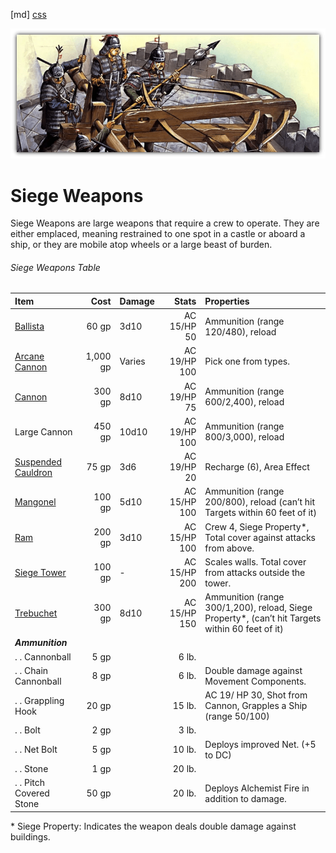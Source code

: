 ﻿[md]
[css](-OCVFMyYfsylqoZPiW6l)

![main_banner](https://raw.githubusercontent.com/Tougher-Together-DnD/default-game-assets/refs/heads/main/handouts/quick-reference/images/siege-weapons-banner.png)

# Siege Weapons

Siege Weapons are large weapons that require a crew to operate. They are either emplaced, meaning restrained to one spot in a castle or aboard a ship, or they are mobile atop wheels or a large beast of burden.

###### Siege Weapons Table

| **Item** | **Cost** | **Damage** | **Stats** | **Properties** |
| :--- | ---: | :--- | ---: | :--- |
| [Ballista](https://app.roll20.net/compendium/dnd5e/Items:Ballista?expansion=7583#content) | 60 gp | 3d10 | AC 15/HP 50 | Ammunition (range 120/480), reload |
| [Arcane Cannon](https://app.roll20.net/compendium/dnd5e/Items:Arcane%20Cannon/#h-Arcane%20Cannon) | 1,000 gp | Varies | AC 19/HP 100 | Pick one from types. |
| [Cannon](https://app.roll20.net/compendium/dnd5e/Items:Cannon?expansion=7583#content) | 300 gp | 8d10 | AC 19/HP 75 | Ammunition (range 600/2,400), reload |
| Large Cannon | 450 gp | 10d10 | AC 19/HP 100 | Ammunition (range 800/3,000), reload |
| [Suspended Cauldron](https://app.roll20.net/compendium/dnd5e/Items:Suspended%20Cauldron?expansion=7583#content) | 75 gp | 3d6 | AC 19/HP 20 | Recharge (6), Area Effect |
| [Mangonel](https://app.roll20.net/compendium/dnd5e/Items:Mangonel?expansion=7583#content) | 100 gp | 5d10 | AC 15/HP 100 | Ammunition (range 200/800), reload (can’t hit Targets within 60 feet of it) |
| [Ram](https://app.roll20.net/compendium/dnd5e/Items:Ram?expansion=7583#content) | 200 gp | 3d10 | AC 15/HP 100 | Crew 4, Siege Property*, Total cover against attacks from above. |
| [Siege Tower](https://app.roll20.net/compendium/dnd5e/Items:Siege%20Tower?expansion=7583#content) | 100 gp | - | AC 15/HP 200 | Scales walls. Total cover from attacks outside the tower. |
| [Trebuchet](https://app.roll20.net/compendium/dnd5e/Items:Trebuchet?expansion=7583#content) | 300 gp | 8d10 | AC 15/HP 150 | Ammunition (range 300/1,200), reload, Siege Property*, (can’t hit Targets within 60 feet of it) |
| ***Ammunition*** | |
| . . Cannonball | 5 gp | | 6 lb. | |
| . . Chain Cannonball | 8 gp | | 6 lb. | Double damage against Movement Components. |
| . . Grappling Hook | 20 gp | | 15 lb. | AC 19/ HP 30, Shot from Cannon, Grapples a Ship (range 50/100) |
| . . Bolt | 2 gp | | 3 lb. | |
| . . Net Bolt | 5 gp | | 10 lb. | Deploys improved Net. (+5 to DC) |
| . . Stone | 1 gp | | 20 lb. | |
| . . Pitch Covered Stone | 50 gp | | 20 lb. | Deploys Alchemist Fire in addition to damage. |

\* Siege Property: Indicates the weapon deals double damage against buildings.

